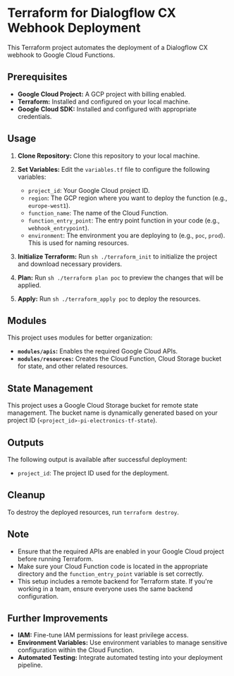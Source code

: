 # Terraform for Dialogflow CX Webhook Deployment

This Terraform project automates the deployment of a Dialogflow CX webhook to Google Cloud Functions.

## Prerequisites

* **Google Cloud Project:**  A GCP project with billing enabled.
* **Terraform:** Installed and configured on your local machine.
* **Google Cloud SDK:**  Installed and configured with appropriate credentials.

## Usage

1. **Clone Repository:** Clone this repository to your local machine.

2. **Set Variables:**  Edit the `variables.tf` file to configure the following variables:

    * `project_id`: Your Google Cloud project ID.
    * `region`: The GCP region where you want to deploy the function (e.g., `europe-west1`).
    * `function_name`: The name of the Cloud Function.
    * `function_entry_point`: The entry point function in your code (e.g., `webhook_entrypoint`).
    * `environment`: The environment you are deploying to (e.g., `poc`, `prod`).  This is used for naming resources.


3. **Initialize Terraform:** Run `sh ./terraform_init` to initialize the project and download necessary providers.

4. **Plan:** Run `sh ./terraform plan poc` to preview the changes that will be applied.

5. **Apply:** Run `sh ./terraform_apply poc` to deploy the resources.


## Modules

This project uses modules for better organization:

* **`modules/apis`:** Enables the required Google Cloud APIs.
* **`modules/resources`:** Creates the Cloud Function, Cloud Storage bucket for state, and other related resources.


## State Management

This project uses a Google Cloud Storage bucket for remote state management. The bucket name is dynamically generated based on your project ID (`<project_id>-pi-electronics-tf-state`).

## Outputs

The following output is available after successful deployment:

* `project_id`: The project ID used for the deployment.


## Cleanup

To destroy the deployed resources, run `terraform destroy`.

## Note

- Ensure that the required APIs are enabled in your Google Cloud project before running Terraform.
- Make sure your Cloud Function code is located in the appropriate directory and the `function_entry_point` variable is set correctly.
- This setup includes a remote backend for Terraform state.  If you're working in a team, ensure everyone uses the same backend configuration.


## Further Improvements

* **IAM:** Fine-tune IAM permissions for least privilege access.
* **Environment Variables:**  Use environment variables to manage sensitive configuration within the Cloud Function.
* **Automated Testing:** Integrate automated testing into your deployment pipeline.
